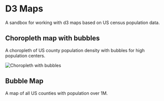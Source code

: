 # D3 Maps

A sandbox for working with d3 maps based on US census population data.

## Choropleth map with bubbles

A choropleth of US county population density with bubbles for high population centers.

![Choropleth with bubbles]('./population_choropleth.png')

## Bubble Map

A map of all US counties with population over 1M.


